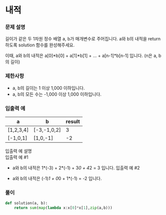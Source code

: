 # 내적
### 문제 설명
길이가 같은 두 1차원 정수 배열 a, b가 매개변수로 주어집니다. a와 b의 내적을 return 하도록 solution 함수를 완성해주세요.

이때, a와 b의 내적은 a[0]*b[0] + a[1]*b[1] + ... + a[n-1]*b[n-1] 입니다. (n은 a, b의 길이)

### 제한사항
+ a, b의 길이는 1 이상 1,000 이하입니다.
+ a, b의 모든 수는 -1,000 이상 1,000 이하입니다.
### 입출력 예
|a|b	|result|
|----|----|-----|
|[1,2,3,4]|	[-3,-1,0,2]|	3|
|[-1,0,1]	|[1,0,-1]	|-2|
           
입출력 예 설명      
입출력 예 #1       

+ a와 b의 내적은 1*(-3) + 2*(-1) + 3*0 + 4*2 = 3 입니다.
입출력 예 #2

+ a와 b의 내적은 (-1)*1 + 0*0 + 1*(-1) = -2 입니다.

### 풀이
```python
def solution(a, b):
    return sum(map(lambda x:x[0]*x[1],zip(a,b)))
```
